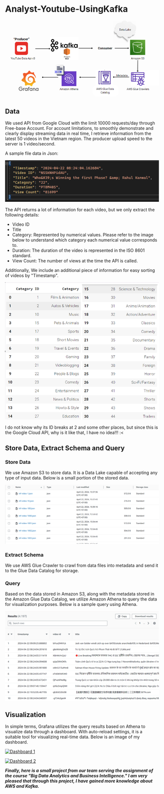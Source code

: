 # Analyst-Youtube-UsingKafka

[![Overview](assignment/image/Overview.png "Overview")](assignment/image/Overview.png)

## Data
We used API from Google Cloud with the limit 10000 requests/day through Free-base Account. 
For account limitations, to smoothly demonstrate and clearly display streaming data in real time, I retrieve information from the latest 50 videos in the Vietnam region. The producer upload speed to the server is 1 video/second.

A sample file data in Json:

[![Data](assignment/image/FileData.png "Data")](assignment/image/FileData.png)

The API returns a lot of information for each video, but we only extract the following details:

- Video ID
- Title
- Category: Represented by numerical values. Please refer to the image below to understand which category each numerical value corresponds to.
- Duration: The duration of the video is represented in the ISO 8601 standard.
- View Count: The number of views at the time the API is called.

Additionally, We include an additional piece of information for easy sorting of videos by "Timestamp".

[![Category](assignment/image/Category.png "Category")](assignment/image/Category.png)

I do not know why its ID breaks at 2 and some other places, but since this is the Google Cloud API, why is it like that, I have no idea!!! :<

## Store Data, Extract Schema and Query
### Store Data

We use Amazon S3 to store data. It is a Data Lake capable of accepting any type of input data. Below is a small portion of the stored data.

[![StoredData](assignment/image/PieceOfStoredData.png "Piece Of Stored Data")](assignment/image/PieceOfStoredData.png)

### Extract Schema

We use AWS Glue Crawler to crawl from data files into metadata and send it to the Glue Data Catalog for storage.

### Query
Based on the data stored in Amazon S3, along with the metadata stored in the Amazon Glue Data Catalog, we utilize Amazon Athena to query the data for visualization purposes.
Below is a sample query using Athena.

[![QueryAthena](assignment/image/Athena.png "Query Athena")](assignment/image/Athena.png)

## Visualization


In simple terms, Grafana utilizes the query results based on Athena to visualize data through a dashboard. With auto-reload settings, it is a suitable tool for visualizing real-time data. Below is an image of my dashboard.

[![Dashboard 1](image/Dashboard_1.png "Query Athena")](image/Dashboard_1.png)

[![Dashboard 2](image/Dashboard_2.png "Query Athena")](image/Dashboard_2.png)

***Finally, here is a small project from our team serving the assignment of the course "Big Data Analytics and Business Intelligence." I am very pleased that through this project, I have gained more knowledge about AWS and Kafka.***

